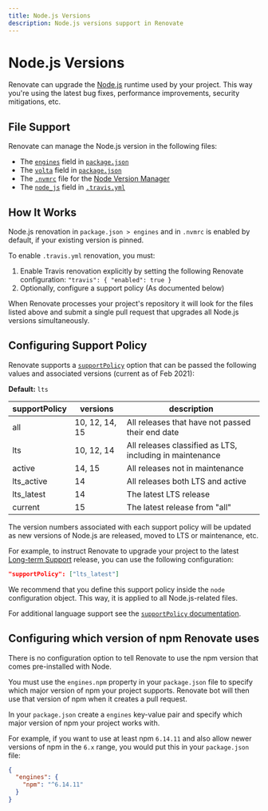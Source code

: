 ```yaml
---
title: Node.js Versions
description: Node.js versions support in Renovate
---
```


# Node.js Versions

Renovate can upgrade the [Node.js](https://nodejs.org/en/) runtime used by your project.
This way you're using the latest bug fixes, performance improvements, security mitigations, etc.

## File Support

Renovate can manage the Node.js version in the following files:

- The [`engines`](https://docs.npmjs.com/files/package.json#engines) field in [`package.json`](https://docs.npmjs.com/files/package.json)
- The [`volta`](https://docs.volta.sh/guide/understanding#managing-your-project) field in [`package.json`](https://docs.npmjs.com/files/package.json)
- The [`.nvmrc`](https://github.com/creationix/nvm#nvmrc) file for the [Node Version Manager](https://github.com/creationix/nvm)
- The [`node_js`](https://docs.travis-ci.com/user/languages/javascript-with-nodejs/#Specifying-Node.js-versions) field in [`.travis.yml`](https://docs.travis-ci.com/user/customizing-the-build/)

## How It Works

Node.js renovation in `package.json > engines` and in `.nvmrc` is enabled by default, if your existing version is pinned.

To enable `.travis.yml` renovation, you must:

1. Enable Travis renovation explicitly by setting the following Renovate configuration: `"travis": { "enabled": true }`
1. Optionally, configure a support policy (As documented below)

When Renovate processes your project's repository it will look for the files listed above and submit a single pull request that upgrades all Node.js versions simultaneously.

## Configuring Support Policy

Renovate supports a [`supportPolicy`](/configuration-options/#supportpolicy) option that can be passed the following values and associated versions (current as of Feb 2021):

**Default:** `lts`

| supportPolicy | versions       | description                                              |
| ------------- | -------------- | -------------------------------------------------------- |
| all           | 10, 12, 14, 15 | All releases that have not passed their end date         |
| lts           | 10, 12, 14     | All releases classified as LTS, including in maintenance |
| active        | 14, 15         | All releases not in maintenance                          |
| lts_active    | 14             | All releases both LTS and active                         |
| lts_latest    | 14             | The latest LTS release                                   |
| current       | 15             | The latest release from "all"                            |

The version numbers associated with each support policy will be updated as new versions of Node.js are released, moved to LTS or maintenance, etc.

For example, to instruct Renovate to upgrade your project to the latest [Long-term Support](https://github.com/nodejs/Release#release-plan) release, you can use the following configuration:

```json
"supportPolicy": ["lts_latest"]
```

We recommend that you define this support policy inside the `node` configuration object.
This way, it is applied to all Node.js-related files.

For additional language support see the [`supportPolicy` documentation](/configuration-options/#supportpolicy).

## Configuring which version of npm Renovate uses

There is no configuration option to tell Renovate to use the npm version that comes pre-installed with Node.

You must use the `engines.npm` property in your `package.json` file to specify which major version of npm your project supports.
Renovate bot will then use that version of npm when it creates a pull request.

In your `package.json` create a `engines` key-value pair and specify which major version of npm your project works with.

For example, if you want to use at least npm `6.14.11` and also allow newer versions of npm in the `6.x` range, you would put this in your `package.json` file:

```json
{
  "engines": {
    "npm": "^6.14.11"
  }
}
```
